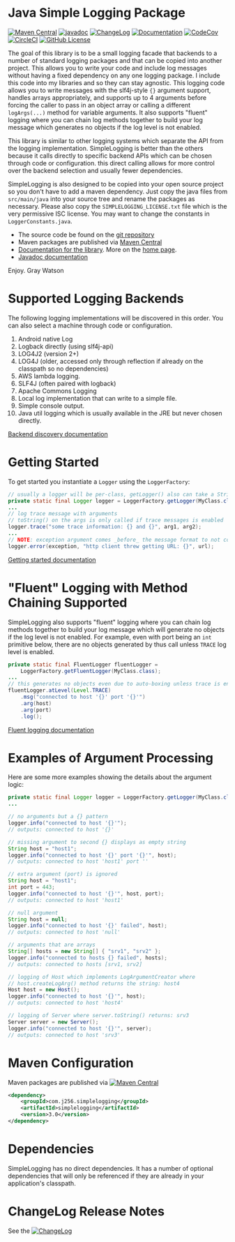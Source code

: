 Java Simple Logging Package
===========================

[![Maven Central](https://maven-badges.herokuapp.com/maven-central/com.j256.simplelogging/simplelogging/badge.svg?style=flat-square)](https://mvnrepository.com/artifact/com.j256.simplelogging/simplelogging/latest)
[![javadoc](https://javadoc.io/badge2/com.j256.simplelogging/simplelogging/javadoc.svg)](https://javadoc.io/doc/com.j256.simplelogging/simplelogging)
[![ChangeLog](https://img.shields.io/github/v/release/j256/simplelogging?label=changelog&display_name=release)](https://github.com/j256/simplelogging/blob/master/src/main/javadoc/doc-files/changelog.txt)
[![Documentation](https://img.shields.io/github/v/release/j256/simplelogging?label=documentation&display_name=release)](https://htmlpreview.github.io/?https://github.com/j256/simplelogging/blob/master/src/main/javadoc/doc-files/simplelogging.html)
[![CodeCov](https://img.shields.io/codecov/c/github/j256/simplelogging.svg)](https://codecov.io/github/j256/simplelogging/)
[![CircleCI](https://circleci.com/gh/j256/simplelogging.svg?style=shield)](https://circleci.com/gh/j256/simplelogging)
[![GitHub License](https://img.shields.io/github/license/j256/simplelogging)](https://github.com/j256/simplelogging/blob/master/LICENSE.txt)

The goal of this library is to be a small logging facade that backends to a number of standard logging packages and that
can be copied into another project.  This allows you to write your code and include log messages without having a fixed
dependency on any one logging package.  I include this code into my libraries and so they can stay agnostic.  This
logging code allows you to write messages with the slf4j-style `{}` argument support, handles arrays appropriately, and
supports up to 4 arguments before forcing the caller to pass in an object array or calling a different `logArgs(...)`
method for variable arguments.  It also supports "fluent" logging where you can chain log methods together to build your
log message which generates no objects if the log level is not enabled.

This library is similar to other logging systems which separate the API from the logging implementation. SimpleLogging
is better than the others because it calls directly to specific backend APIs which can be chosen through code or
configuration. this direct calling allows for more control over the backend selection and usually fewer dependencies.

SimpleLogging is also designed to be copied into your open source project so you don't have to add a maven dependency.
Just copy the java files from ``src/main/java`` into your source tree and rename the packages as necessary.  Please also
copy the ``SIMPLELOGGING_LICENSE.txt`` file which is the very permissive ISC license.  You may want to change the
constants in ``LoggerConstants.java``.

* The source code be found on the [git repository](https://github.com/j256/simplelogging)
* Maven packages are published via [Maven Central](https://mvnrepository.com/artifact/com.j256.simplelogging/simplelogging/latest)
* [Documentation for the library](https://htmlpreview.github.io/?https://github.com/j256/simplelogging/blob/master/src/main/javadoc/doc-files/simplelogging.html).  More on the [home page](https://256stuff.com/sources/simplelogging/).
* [Javadoc documentation](https://javadoc.io/doc/com.j256.simplelogging/simplelogging)

Enjoy.  Gray Watson

# Supported Logging Backends

The following logging implementations will be discovered in this order.  You can also select a machine through
code or configuration.

1. Android native Log
2. Logback directly (using slf4j-api)
3. LOG4J2 (version 2+)
4. LOG4J (older, accessed only through reflection if already on the classpath so no dependencies)
5. AWS lambda logging.
6. SLF4J (often paired with logback)
8. Apache Commons Logging
8. Local log implementation that can write to a simple file.
9. Simple console output.
10. Java util logging which is usually available in the JRE but never chosen directly. 

[Backend discovery documentation](https://256stuff.com/sources/simplelogging/docs/backend-discovery)

# Getting Started

To get started you instantiate a `Logger` using the `LoggerFactory`:

```java
// usually a logger will be per-class, getLogger() also can take a String label
private static final Logger logger = LoggerFactory.getLogger(MyClass.class);
...
// log trace message with arguments
// toString() on the args is only called if trace messages is enabled
logger.trace("some trace information: {} and {}", arg1, arg2);
...
// NOTE: exception argument comes _before_ the message format to not confuse the arguments
logger.error(exception, "http client threw getting URL: {}", url);
```

[Getting started documentation](https://256stuff.com/sources/simplelogging/docs/getting-started)

# "Fluent" Logging with Method Chaining Supported

SimpleLogging also supports "fluent" logging where you can chain log methods together to build your
log message which will generate no objects if the log level is not enabled.  For example, even with
port being an `int` primitive below, there are no objects generated by thus call unless `TRACE` log
level is enabled.

```java
private static final FluentLogger fluentLogger =
    LoggerFactory.getFluentLogger(MyClass.class);
...
// this generates no objects even due to auto-boxing unless trace is enabled
fluentLogger.atLevel(Level.TRACE)
    .msg("connected to host '{}' port '{}'")
    .arg(host)
    .arg(port)
    .log();
```

[Fluent logging documentation](https://256stuff.com/sources/simplelogging/docs/fluent-logging)

# Examples of Argument Processing

Here are some more examples showing the details about the argument logic:

```java
private static final Logger logger = LoggerFactory.getLogger(MyClass.class);
...

// no arguments but a {} pattern
logger.info("connected to host '{}'");
// outputs: connected to host '{}'

// missing argument to second {} displays as empty string
String host = "host1";
logger.info("connected to host '{}' port '{}'", host);
// outputs: connected to host 'host1' port ''

// extra argument (port) is ignored
String host = "host1";
int port = 443;
logger.info("connected to host '{}'", host, port);
// outputs: connected to host 'host1'

// null argument
String host = null;
logger.info("connected to host '{}' failed", host);
// outputs: connected to host 'null'

// arguments that are arrays
String[] hosts = new String[] { "srv1", "srv2" };
logger.info("connected to hosts {} failed", hosts);
// outputs: connected to hosts [srv1, srv2]

// logging of Host which implements LogArgumentCreator where
// host.createLogArg() method returns the string: host4
Host host = new Host();
logger.info("connected to host '{}'", host);
// outputs: connected to host 'host4'

// logging of Server where server.toString() returns: srv3
Server server = new Server();
logger.info("connected to host '{}'", server);
// outputs: connected to host 'srv3'
```

# Maven Configuration

Maven packages are published via [![Maven Central](https://maven-badges.herokuapp.com/maven-central/com.j256.simplelogging/simplelogging/badge.svg?style=flat-square)](https://mvnrepository.com/artifact/com.j256.simplelogging/simplelogging/latest)

``` xml
<dependency>
	<groupId>com.j256.simplelogging</groupId>
	<artifactId>simplelogging</artifactId>
	<version>3.0</version>
</dependency>
```

# Dependencies

SimpleLogging has no direct dependencies.  It has a number of optional dependencies that will only be referenced if
they are already in your application's classpath.

# ChangeLog Release Notes

See the [![ChangeLog](https://img.shields.io/github/v/release/j256/simplelogging?label=changelog)](https://github.com/j256/simplelogging/blob/master/src/main/javadoc/doc-files/changelog.txt)
